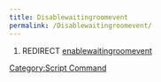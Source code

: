 ```yaml
---
title: Disablewaitingroomevent
permalink: /Disablewaitingroomevent/
---
```


1.  REDIRECT [enablewaitingroomevent](/enablewaitingroomevent "wikilink")

[Category:Script Command](/Category:Script_Command "wikilink")